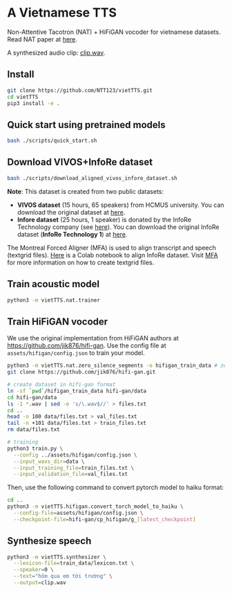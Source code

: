 A Vietnamese TTS
================

Non-Attentive Tacotron (NAT) + HiFiGAN vocoder for vietnamese datasets. Read NAT paper at [here](https://arxiv.org/abs/2010.04301).

A synthesized audio clip: [clip.wav](assets/infore/clip.wav).

Install
-------


```sh
git clone https://github.com/NTT123/vietTTS.git
cd vietTTS 
pip3 install -e .
```


Quick start using pretrained models
----------------------------------
```sh
bash ./scripts/quick_start.sh
```


Download VIVOS+InfoRe dataset
-----------------------

```sh
bash ./scripts/download_aligned_vivos_infore_dataset.sh
```

**Note**: This dataset is created from two public datasets:
- **VIVOS dataset** (15 hours, 65 speakers) from HCMUS university. You can download the original dataset at [here](https://ailab.hcmus.edu.vn/vivos). 
- **Infore dataset** (25 hours, 1 speaker) is donated by the InfoRe Technology company (see [here](https://www.facebook.com/groups/j2team.community/permalink/1010834009248719/)). You can download the original InfoRe dataset (**InfoRe Technology 1**) at [here](https://github.com/TensorSpeech/TensorFlowASR/blob/main/README.md#vietnamese).

The Montreal Forced Aligner (MFA) is used to align transcript and speech (textgrid files). [Here](https://colab.research.google.com/gist/NTT123/95b12ca42a4bdd1a856aba0fbb0f8936/infore-mfa-tutorial.ipynb) is a Colab notebook to align InfoRe dataset. Visit [MFA](https://montreal-forced-aligner.readthedocs.io/en/latest/) for more information on how to create textgrid files.

Train acoustic model
--------------------

```sh
python3 -m vietTTS.nat.trainer
```




Train HiFiGAN vocoder
-------------

We use the original implementation from HiFiGAN authors at https://github.com/jik876/hifi-gan. Use the config file at `assets/hifigan/config.json` to train your model.

```sh
python3 -m vietTTS.nat.zero_silence_segments -o hifigan_train_data # zero all [sil, sp, spn] segments
git clone https://github.com/jik876/hifi-gan.git

# create dataset in hifi-gan format
ln -sf `pwd`/hifigan_train_data hifi-gan/data
cd hifi-gan/data
ls -1 *.wav | sed -e 's/\.wav$//' > files.txt
cd ..
head -n 100 data/files.txt > val_files.txt
tail -n +101 data/files.txt > train_files.txt
rm data/files.txt

# training
python3 train.py \
  --config ../assets/hifigan/config.json \
  --input_wavs_dir=data \
  --input_training_file=train_files.txt \
  --input_validation_file=val_files.txt
```


Then, use the following command to convert pytorch model to haiku format:
```sh
cd ..
python3 -m vietTTS.hifigan.convert_torch_model_to_haiku \
  --config-file=assets/hifigan/config.json \
  --checkpoint-file=hifi-gan/cp_hifigan/g_[latest_checkpoint]
```

Synthesize speech
-----------------

```sh
python3 -m vietTTS.synthesizer \
  --lexicon-file=train_data/lexicon.txt \
  --speaker=0 \
  --text="hôm qua em tới trường" \
  --output=clip.wav
```
